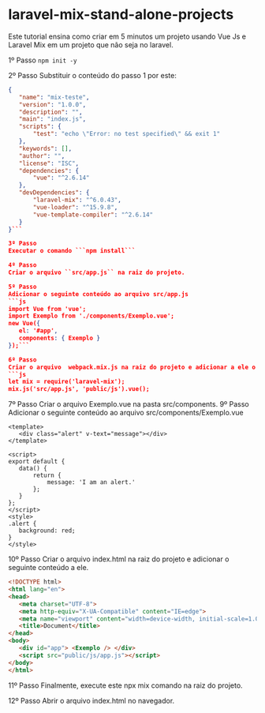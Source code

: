 # laravel-mix-stand-alone-projects
Este tutorial ensina como criar em 5 minutos um projeto usando Vue Js e Laravel Mix em um projeto que não seja no laravel.



1º Passo
```npm init -y```

2º Passo
Substituir o conteúdo do passo 1 por este:
```json
{
   "name": "mix-teste",
   "version": "1.0.0",
   "description": "",
   "main": "index.js",
   "scripts": {
       "test": "echo \"Error: no test specified\" && exit 1"
   },
   "keywords": [],
   "author": "",
   "license": "ISC",
   "dependencies": {
       "vue": "^2.6.14"
   },
   "devDependencies": {
       "laravel-mix": "^6.0.43",
       "vue-loader": "^15.9.8",
       "vue-template-compiler": "^2.6.14"
   }
}```

3º Passo
Executar o comando ```npm install```

4º Passo
Criar o arquivo ``src/app.js`` na raiz do projeto.

5º Passo
Adicionar o seguinte conteúdo ao arquivo src/app.js
```js
import Vue from 'vue';
import Exemplo from './components/Exemplo.vue';
new Vue({
   el: '#app',
   components: { Exemplo }
});```

6º Passo
Criar o arquivo  webpack.mix.js na raiz do projeto e adicionar a ele o seguinte conteúdo:
```js
let mix = require('laravel-mix');
mix.js('src/app.js', 'public/js').vue();
```

7º Passo
Criar o arquivo Exemplo.vue na pasta src/components.
9º Passo
Adicionar o seguinte conteúdo ao arquivo src/components/Exemplo.vue
```vue
<template>
   <div class="alert" v-text="message"></div>
</template>
 
<script>
export default {
   data() {
       return {
           message: 'I am an alert.'
       };
   }
};
</script>
<style>
.alert {
   background: red;
}
</style>
```
10º Passo
Criar o arquivo index.html na raiz do projeto e adicionar o seguinte conteúdo a ele.
```html
<!DOCTYPE html>
<html lang="en">
<head>
   <meta charset="UTF-8">
   <meta http-equiv="X-UA-Compatible" content="IE=edge">
   <meta name="viewport" content="width=device-width, initial-scale=1.0">
   <title>Document</title>
</head>
<body>
   <div id="app"> <Exemplo /> </div>
   <script src="public/js/app.js"></script>
</body>
</html>
```
11º Passo
Finalmente, execute este npx mix comando na raiz do projeto.

12º Passo
Abrir o arquivo index.html no navegador.
